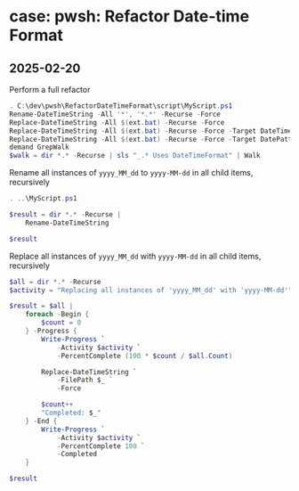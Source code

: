 # case: pwsh: Refactor Date-time Format

## 2025-02-20

Perform a full refactor

```powershell
. C:\dev\pwsh\RefactorDateTimeFormat\script\MyScript.ps1
Rename-DateTimeString -All '*', '*.*' -Recurse -Force
Replace-DateTimeString -All $(ext.bat) -Recurse -Force
Replace-DateTimeString -All $(ext.bat) -Recurse -Force -Target DateTimePattern
Replace-DateTimeString -All $(ext.bat) -Recurse -Force -Target DatePattern
demand GrepWalk
$walk = dir *.* -Recurse | sls "_.* Uses DateTimeFormat" | Walk
```

Rename all instances of ``yyyy_MM_dd`` to ``yyyy-MM-dd`` in all child items, recursively

```powershell
. ..\MyScript.ps1

$result = dir *.* -Recurse |
    Rename-DateTimeString

$result
```

Replace all instances of ``yyyy_MM_dd`` with ``yyyy-MM-dd`` in all child items, recursively

```powershell
$all = dir *.* -Recurse
$activity = "Replacing all instances of 'yyyy_MM_dd' with 'yyyy-MM-dd'"

$result = $all |
    foreach -Begin {
        $count = 0
    } -Progress {
        Write-Progress `
            -Activity $activity `
            -PercentComplete (100 * $count / $all.Count)

        Replace-DateTimeString `
            -FilePath $_ `
            -Force

        $count++
        "Completed: $_"
    } -End {
        Write-Progress `
            -Activity $activity `
            -PercentComplete 100 `
            -Completed
    }

$result
```

